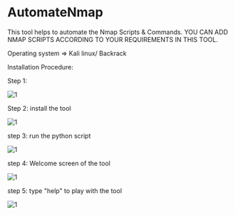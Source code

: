 # AutomateNmap
This tool helps to automate the Nmap Scripts &amp; Commands. YOU CAN ADD NMAP SCRIPTS ACCORDING TO YOUR REQUIREMENTS IN THIS TOOL.

Operating system =>  Kali linux/ Backrack 

Installation Procedure:

Step 1: 

![1](https://user-images.githubusercontent.com/26543120/30103346-fd0eca70-930f-11e7-93d8-536b06b90219.JPG)

Step 2: install the tool

![1](https://user-images.githubusercontent.com/26543120/30103485-6daec4f6-9310-11e7-8187-fdd91099e665.JPG)

step 3: run the python script

![1](https://user-images.githubusercontent.com/26543120/30103595-bd5666c6-9310-11e7-8f71-f87a94bf65af.JPG)

step 4: Welcome screen of the tool

![1](https://user-images.githubusercontent.com/26543120/30103708-1a9c04b2-9311-11e7-8492-6de422a23c02.JPG)

step 5: type "help" to play with the tool

![1](https://user-images.githubusercontent.com/26543120/30103846-7ec27f2a-9311-11e7-9e7e-c3c87a8017ed.JPG)


